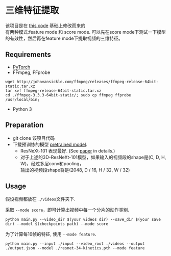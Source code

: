 # 三维特征提取
该项目是在 [this code](https://github.com/kenshohara/3D-ResNets-PyTorch) 基础上修改而来的  
有两种模式:feature mode 和 score mode. 可以先在score mode下测试一下模型的有效性，然后再在feature mode下提取视频的三维特征。

## Requirements
* [PyTorch](http://pytorch.org/)   
* FFmpeg, FFprobe
```
wget http://johnvansickle.com/ffmpeg/releases/ffmpeg-release-64bit-static.tar.xz
tar xvf ffmpeg-release-64bit-static.tar.xz
cd ./ffmpeg-3.3.3-64bit-static/; sudo cp ffmpeg ffprobe /usr/local/bin;
```
* Python 3

## Preparation
* git clone 该项目代码
* 下载预训练的模型 [pretrained model](https://drive.google.com/drive/folders/1zvl89AgFAApbH0At-gMuZSeQB_LpNP-M?usp=sharing).  
  * ResNeXt-101 表现最好. (See [paper](https://arxiv.org/abs/1711.09577) in details.)
  * 对于上述的3D-ResNeXt-101模型，如果输入的视频段的shape是(C, D, H, W)，经过多层conv和pooling，  
  输出的视频段shape将是(2048, D / 16, H / 32, W / 32)

## Usage
假设视频都放在 ```./videos```文件夹下.

采取 ```--mode score```，即可计算出视频中每一个分片的动作类别.
```
python main.py --video_dir $(your videos dir) --save_dir $(your save dir) --model $(checkpoints path) --mode score
```

为了计算每16帧的特征, 使用 ```--mode feature```.
```
python main.py --input ./input --video_root ./videos --output ./output.json --model ./resnet-34-kinetics.pth --mode feature
```


